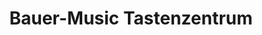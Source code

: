 ---
title: "Bauer-Music Tastenzentrum"
url: /heusenstamm/bauer-music-tastenzentrum/
shop: Instrumente
---